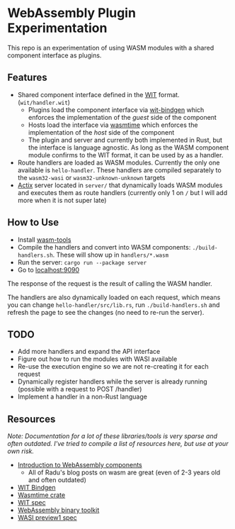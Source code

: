 # WebAssembly Plugin Experimentation

This repo is an experimentation of using WASM modules with a shared component interface as plugins.

## Features

- Shared component interface defined in the [WIT](https://github.com/WebAssembly/component-model/blob/main/design/mvp/WIT.md) format. (`wit/handler.wit`)
  - Plugins load the component interface via [wit-bindgen](https://github.com/bytecodealliance/wit-bindgen) which enforces the implementation of the _guest_ side of the component
  - Hosts load the interface via [wasmtime](https://docs.rs/wasmtime/9.0.1/wasmtime/component/macro.bindgen.html) which enforces the implementation of the _host_ side of the component
  - The plugin and server and currently both implemented in Rust, but the interface is language agnostic. As long as the WASM component module confirms to the WIT format, it can be used by as a handler.
- Route handlers are loaded as WASM modules. Currently the only one available is `hello-handler`. These handlers are compiled separately to the `wasm32-wasi` or `wasm32-unknown-unknown` targets
- [Actix](https://actix.rs/) server located in `server/` that dynamically loads WASM modules and executes them as route handlers (currently only 1 on `/` but I will add more when it is not super late)

## How to Use

- Install [wasm-tools](https://github.com/bytecodealliance/wasm-tools)
- Compile the handlers and convert into WASM components: `./build-handlers.sh`. These will show up in `handlers/*.wasm`
- Run the server: `cargo run --package server`
- Go to [localhost:9090](http://localhost:9090)

The response of the request is the result of calling the WASM handler.

The handlers are also dynamically loaded on each request, which means you can change `hello-handler/src/lib.rs`, run `./build-handlers.sh` and refresh the page to see the changes (no need to re-run the server).

## TODO

- Add more handlers and expand the API interface
- Figure out how to run the modules with WASI available
- Re-use the execution engine so we are not re-creating it for each request
- Dynamically register handlers while the server is already running (possible with a request to POST /handler)
- Implement a handler in a non-Rust language

## Resources

_Note: Documentation for a lot of these libraries/tools is very sparse and often outdated. I've tried to compile a list of resources here, but use at your own risk._

- [Introduction to WebAssembly components](https://radu-matei.com/blog/intro-wasm-components/)
  - All of Radu's blog posts on wasm are great (even of 2-3 years old and often outdated)
- [WIT Bindgen](https://github.com/bytecodealliance/wit-bindgen)
- [Wasmtime crate](https://docs.rs/wasmtime/latest/wasmtime/index.html)
- [WIT spec](https://github.com/WebAssembly/component-model/blob/main/design/mvp/WIT.md)
- [WebAssembly binary toolkit](https://github.com/WebAssembly/wabt)
- [WASI preview1 spec](https://github.com/WebAssembly/WASI/blob/main/legacy/preview1/docs.md)
